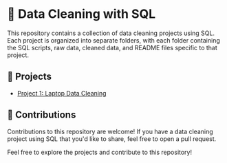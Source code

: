 # 🧹 Data Cleaning with SQL

This repository contains a collection of data cleaning projects using SQL. Each project is organized into separate folders, with each folder containing the SQL scripts, raw data, cleaned data, and README files specific to that project.

## 📂 Projects

- [Project 1: Laptop Data Cleaning](laptop_data_cleaning/Readme.md)

## 🚀 Contributions
Contributions to this repository are welcome! If you have a data cleaning project using SQL that you'd like to share, feel free to open a pull request.

Feel free to explore the projects and contribute to this repository!
